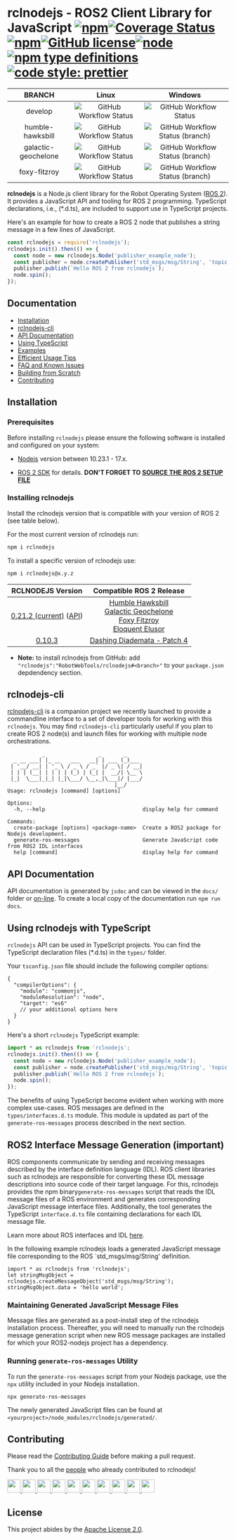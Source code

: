 # rclnodejs - ROS2 Client Library for JavaScript [![npm](https://img.shields.io/npm/v/rclnodejs.svg)](https://www.npmjs.com/package/rclnodejs)[![Coverage Status](https://coveralls.io/repos/github/RobotWebTools/rclnodejs/badge.svg?branch=develop)](https://coveralls.io/github/RobotWebTools/rclnodejs?branch=develop)[![npm](https://img.shields.io/npm/dm/rclnodejs)](https://www.npmjs.com/package/rclnodejs)[![GitHub license](https://img.shields.io/github/license/RobotWebTools/rclnodejs.svg)](https://github.com/RobotWebTools/rclnodejs/blob/develop/LICENSE)[![node](https://img.shields.io/node/v/rclnodejs.svg)](https://nodejs.org/en/download/releases/)[![npm type definitions](https://img.shields.io/npm/types/rclnodejs)](https://www.npmjs.com/package/rclnodejs)[![code style: prettier](https://img.shields.io/badge/code_style-prettier-ff69b4.svg?style=flat-square)](https://github.com/prettier/prettier)

|      **BRANCH**     | **Linux** | **Windows** |
|:-------------------:|:------------:|:---------------:|
|       develop       |  ![GitHub Workflow Status](https://img.shields.io/github/workflow/status/RobotWebTools/rclnodejs/rclnodejs%20-%20Linux%20Build%20and%20Test)  | ![GitHub Workflow Status](https://img.shields.io/github/workflow/status/RobotWebTools/rclnodejs/rclnodejs%20-%20Windows%20Build%20&%20Test)  |
|   humble-hawksbill  | ![GitHub Workflow Status](https://img.shields.io/github/workflow/status/RobotWebTools/rclnodejs/rclnodejs%20-%20Linux%20Build%20and%20Test/humble-hawksbill)  |  ![GitHub Workflow Status (branch)](https://img.shields.io/github/workflow/status/RobotWebTools/rclnodejs/rclnodejs%20-%20Windows%20Build%20&%20Test/humble-hawksbill)  |
| galactic-geochelone  | ![GitHub Workflow Status](https://img.shields.io/github/workflow/status/RobotWebTools/rclnodejs/rclnodejs%20-%20Linux%20Build%20and%20Test/galactic-geochelone)  |  ![GitHub Workflow Status (branch)](https://img.shields.io/github/workflow/status/RobotWebTools/rclnodejs/rclnodejs%20-%20Windows%20Build%20&%20Test/galactic-geochelone)  |
|     foxy-fitzroy  | ![GitHub Workflow Status](https://img.shields.io/github/workflow/status/RobotWebTools/rclnodejs/rclnodejs%20-%20Linux%20Build%20and%20Test/foxy-fitzroy)  |  ![GitHub Workflow Status (branch)](https://img.shields.io/github/workflow/status/RobotWebTools/rclnodejs/rclnodejs%20-%20Windows%20Build%20&%20Test/foxy-fitzroy)  |

**rclnodejs** is a Node.js client library for the Robot Operating System
([ROS 2](https://index.ros.org/doc/ros2/)). It provides a JavaScript API
and tooling for ROS 2 programming. TypeScript declarations, i.e., (\*.d.ts),
are included to support use in TypeScript projects.

Here's an example for how to create a ROS 2 node that publishes a string message in a few lines of JavaScript.

```JavaScript
const rclnodejs = require('rclnodejs');
rclnodejs.init().then(() => {
  const node = new rclnodejs.Node('publisher_example_node');
  const publisher = node.createPublisher('std_msgs/msg/String', 'topic');
  publisher.publish(`Hello ROS 2 from rclnodejs`);
  node.spin();
});
```

## Documentation

- [Installation](#installation)
- [rclnodejs-cli](#rclnodejs-cli)
- [API Documentation](#api-documentation)
- [Using TypeScript](#using-typescript)
- [Examples](https://github.com/RobotWebTools/rclnodejs/tree/develop/example)
- [Efficient Usage Tips](./docs/EFFICIENCY.md)
- [FAQ and Known Issues](./docs/FAQ.md)
- [Building from Scratch](./docs/BUILDING.md)
- [Contributing](./docs/CONTRIBUTING.md)

## Installation

### Prerequisites

Before installing `rclnodejs` please ensure the following software is installed and configured on your system:

- [Nodejs](https://nodejs.org/en/) version between 10.23.1 - 17.x.

- [ROS 2 SDK](https://index.ros.org/doc/ros2/Installation/) for details.
  **DON'T FORGET TO [SOURCE THE ROS 2 SETUP FILE](https://index.ros.org/doc/ros2/Tutorials/Configuring-ROS2-Environment/#source-the-setup-files)**

### Installing rclnodejs

Install the rclnodejs version that is compatible with your version of ROS 2 (see table below).

For the most current version of rclnodejs run:

```bash
npm i rclnodejs
```

To install a specific version of rclnodejs use:

```bash
npm i rclnodejs@x.y.z
```

|                                                            RCLNODEJS Version                                                            |                                                                                                                                                                     Compatible ROS 2 Release                                                                                                                                                                     |
| :-------------------------------------------------------------------------------------------------------------------------------------: | :--------------------------------------------------------------------------------------------------------------------------------------------------------------------------------------------------------------------------------------------------------------------------------------------------------------------------------------------------------------: |
| [0.21.2 (current)](https://www.npmjs.com/package/rclnodejs/v/0.21.2) ([API](http://robotwebtools.org/rclnodejs/docs/0.21.0/index.html)) | [Humble Hawksbill](https://github.com/ros2/ros2/releases/tag/release-humble-20220523)<br>[Galactic Geochelone](https://github.com/ros2/ros2/releases/tag/release-galactic-20210716)<br>[Foxy Fitzroy](https://github.com/ros2/ros2/releases/tag/release-foxy-20201211)<br>[Eloquent Elusor](https://github.com/ros2/ros2/releases/tag/release-eloquent-20200124) |
|                                [0.10.3](https://github.com/RobotWebTools/rclnodejs/releases/tag/0.10.3)                                 |                                                                                                                                [Dashing Diademata - Patch 4](https://github.com/ros2/ros2/releases/tag/release-dashing-20191018)                                                                                                                                 |

- **Note:** to install rclnodejs from GitHub: add `"rclnodejs":"RobotWebTools/rclnodejs#<branch>"` to your `package.json` depdendency section.

## rclnodejs-cli

[rclnodejs-cli](https://github.com/RobotWebTools/rclnodejs/) is a companion project we recently launched to provide a commandline interface to a set of developer tools for working with this `rclnodejs`. You may find `rclnodejs-cli` particularly useful if you plan to create ROS 2 node(s) and launch files for working with multiple node orchestrations.

```
           _                 _       _
  _ __ ___| |_ __   ___   __| | ___ (_)___
 | '__/ __| | '_ \ / _ \ / _` |/ _ \| / __|
 | | | (__| | | | | (_) | (_| |  __/| \__ \
 |_|  \___|_|_| |_|\___/ \__,_|\___|/ |___/
                                  |__/
Usage: rclnodejs [command] [options]

Options:
  -h, --help                               display help for command

Commands:
  create-package [options] <package-name>  Create a ROS2 package for Nodejs development.
  generate-ros-messages                    Generate JavaScript code from ROS2 IDL interfaces
  help [command]                           display help for command
```

## API Documentation

API documentation is generated by `jsdoc` and can be viewed in the `docs/` folder or [on-line](http://robotwebtools.org/rclnodejs/docs/index.html). To create a local copy of the documentation run `npm run docs`.

## Using rclnodejs with TypeScript

`rclnodejs` API can be used in TypeScript projects. You can find the TypeScript declaration files (\*.d.ts) in the `types/` folder.

Your `tsconfig.json` file should include the following compiler options:

```jsonc
{
  "compilerOptions": {
    "module": "commonjs",
    "moduleResolution": "node",
    "target": "es6"
    // your additional options here
  }
}
```

Here's a short `rclnodejs` TypeScript example:

```typescript
import * as rclnodejs from 'rclnodejs';
rclnodejs.init().then(() => {
  const node = new rclnodejs.Node('publisher_example_node');
  const publisher = node.createPublisher('std_msgs/msg/String', 'topic');
  publisher.publish(`Hello ROS 2 from rclnodejs`);
  node.spin();
});
```

The benefits of using TypeScript become evident when working with more complex use-cases. ROS messages are defined in the `types/interfaces.d.ts` module. This module is updated as part of the `generate-ros-messages` process described in the next section.

## ROS2 Interface Message Generation (important)

ROS components communicate by sending and receiving messages described
by the interface definition language (IDL). ROS client libraries such as
rclnodejs are responsible for converting these IDL message descriptions
into source code of their target language. For this, rclnodejs provides
the npm binary`generate-ros-messages` script that reads the IDL
message files of a ROS environment and generates corresponding JavaScript
message interface files. Additionally, the tool generates the TypeScript
`interface.d.ts` file containing declarations for each IDL message file.

Learn more about ROS interfaces and IDL [here](https://index.ros.org/doc/ros2/Concepts/About-ROS-Interfaces/).

In the following example rclnodejs loads a generated JavaScript message file corresponding to the ROS `std_msgs/msg/String' definition.

```
import * as rclnodejs from 'rclnodejs';
let stringMsgObject = rclnodejs.createMessageObject('std_msgs/msg/String');
stringMsgObject.data = 'hello world';
```

### Maintaining Generated JavaScript Message Files

Message files are generated as a post-install step of the rclnodejs
installation process. Thereafter, you will need to manually run the
rclnodejs message generation script when new ROS message packages are installed
for which your ROS2-nodejs project has a dependency.

### Running `generate-ros-messages` Utility

To run the `generate-ros-messages` script from your Nodejs package, use the `npx` utility included in your Nodejs installation.

```
npx generate-ros-messages
```

The newly generated JavaScript files can be found at
`<yourproject>/node_modules/rclnodejs/generated/`.

## Contributing

Please read the [Contributing Guide]() before making a pull request.

Thank you to all the [people](CONTRIBUTORS.md) who already contributed to rclnodejs!

<div>
<a href="https://github.com/wayneparrott">
  <img src="https://github.com/wayneparrott.png" width="30">
</a>
<a href="https://github.com/koonpeng">
  <img src="https://github.com/koonpeng.png" width="30">
</a>
<a href="https://github.com/mattrichard">
  <img src="https://github.com/mattrichard.png" width="30">
</a>
<a href="https://github.com/felixdivo">
  <img src="https://github.com/felixdivo.png" width="30">
</a>
<a href="https://github.com/martins-mozeiko">
  <img src="https://github.com/martins-mozeiko.png" width="30">
</a>
<a href="https://github.com/amikhalev">
  <img src="https://github.com/amikhalev.png" width="30">
</a>
<a href="https://github.com/kenny-y">
  <img src="https://github.com/kenny-y.png" width="30">
</a>
<a href="https://github.com/qiuzhong">
  <img src="https://github.com/qiuzhong.png" width="30">
</a>
<a href="https://github.com/minggangw">
  <img src="https://github.com/minggangw.png" width="30">
</a>
<a href="https://github.com/hanyia">
  <img src="https://github.com/hanyia.png" width="30">
</a>
</div>

## License

This project abides by the [Apache License 2.0](https://github.com/RobotWebTools/rclnodejs/blob/develop/LICENSE).
